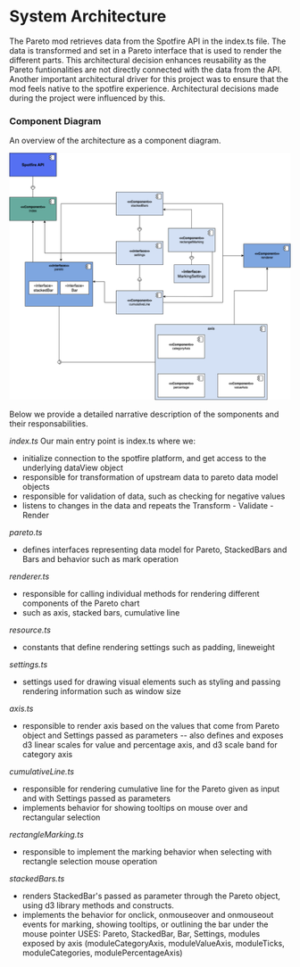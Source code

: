 # System Architecture
The Pareto mod retrieves data from the Spotfire API in the index.ts file.
The data is transformed and set in a Pareto interface that is used to render
the different parts. This architectural decision enhances reusability as the
Pareto funtionalities are not directly connected with the data from the API. Another important architectural driver for this project was to ensure that the mod feels native to the spotfire experience. Architectural decisions made during the project were influenced by this.

### Component Diagram

An overview of the architecture as a component diagram.

![image](/documentation/diagrams/Component_Diagram.png)

Below we provide a detailed narrative description of the somponents and their responsabilities.

_index.ts_
Our main entry point is index.ts where we:

-   initialize connection to the spotfire platform, and get access to the underlying dataView object
-   responsible for transformation of upstream data to pareto data model objects
-   responsible for validation of data, such as checking for negative values
-   listens to changes in the data and repeats the Transform - Validate - Render

_pareto.ts_

-   defines interfaces representing data model for Pareto, StackedBars and Bars and behavior such as mark operation

_renderer.ts_

-   responsible for calling individual methods for rendering different components of the Pareto chart
-   such as axis, stacked bars, cumulative line

_resource.ts_

-   constants that define rendering settings such as padding, lineweight

_settings.ts_

-   settings used for drawing visual elements such as styling and passing rendering information such as window size

_axis.ts_

-   responsible to render axis based on the values that come from Pareto object and Settings passed as parameters
    -- also defines and exposes d3 linear scales for value and percentage axis, and d3 scale band for category axis

_cumulativeLine.ts_

-   responsible for rendering cumulative line for the Pareto given as input and with Settings passed as parameters
-   implements behavior for showing tooltips on mouse over and rectangular selection

_rectangleMarking.ts_

-   responsible to implement the marking behavior when selecting with rectangle selection mouse operation

_stackedBars.ts_

-   renders StackedBar's passed as parameter through the Pareto object, using d3 library methods and constructs.
-   implements the behavior for onclick, onmouseover and onmouseout events for marking, showing tooltips, or outlining the bar under the mouse pointer
    USES: Pareto, StackedBar, Bar, Settings, modules exposed by axis (moduleCategoryAxis, moduleValueAxis, moduleTicks, moduleCategories, modulePercentageAxis)
